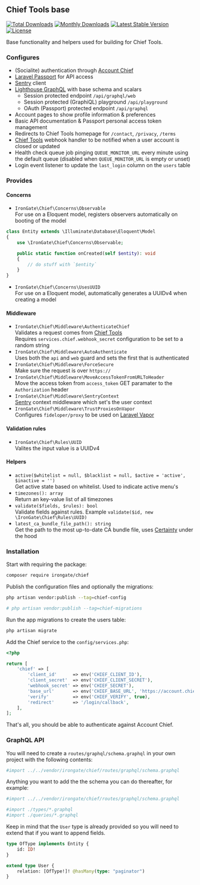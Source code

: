 ## Chief Tools base

[![Total Downloads](https://poser.pugx.org/irongate/chief/downloads)](https://packagist.org/packages/irongate/chief)
[![Monthly Downloads](https://poser.pugx.org/irongate/chief/d/monthly)](https://packagist.org/packages/irongate/chief)
[![Latest Stable Version](https://poser.pugx.org/irongate/chief/v/stable)](https://packagist.org/packages/irongate/chief)
[![License](https://poser.pugx.org/irongate/chief/license)](https://packagist.org/packages/irongate/chief)

Base functionality and helpers used for building for Chief Tools.

### Configures

- (Socialite) authentication through [Account Chief](https://account.chief.app/)
- [Laravel Passport](https://laravel.com/docs/6.x/passport) for API access
- [Sentry](https://docs.sentry.io/platforms/php/laravel/) client 
- [Lighthouse GraphQL](https://lighthouse-php.com/) with base schema and scalars
    - Session protected endpoint `/api/graphql/web`
    - Session protected (GraphiQL) playground `/api/playground`
    - OAuth (Passport) protected endpoint `/api/graphql`
- Account pages to show profile information & preferences
- Basic API documentation & Passport personal access token management
- Redirects to Chief Tools homepage for `/contact`, `/privacy`, `/terms`
- [Chief Tools](https://chief.app/) webhook handler to be notified when a user account is closed or updated
- Health check queue job pinging `QUEUE_MONITOR_URL` every minute using the default queue (disabled when `QUEUE_MONITOR_URL` is empty or unset)
- Login event listener to update the `last_login` column on the `users` table 

### Provides

#### Concerns

- `IronGate\Chief\Concerns\Observable`
<br>For use on a Eloquent model, registers observers automatically on booting of the model

```php
class Entity extends \Illuminate\Database\Eloquent\Model
{
    use \IronGate\Chief\Concerns\Observable;

    public static function onCreated(self $entity): void
    {
        // do stuff with `$entity`
    }
}
```

- `IronGate\Chief\Concerns\UsesUUID`
<br>For use on a Eloquent model, automatically generates a UUIDv4 when creating a model

#### Middleware

- `IronGate\Chief\Middleware\AuthenticateChief`
<br>Validates a request comes from [Chief Tools](https://chief.app/)
<br>Requires `services.chief.webhook_secret` configuration to be set to a random string
- `IronGate\Chief\Middleware\AutoAuthenticate`
<br>Uses both the `api` and `web` guard and sets the first that is authenticated
- `IronGate\Chief\Middleware\ForceSecure`
<br>Make sure the request is over `https://`
- `IronGate\Chief\Middleware\MoveAccessTokenFromURLToHeader`
<br>Move the access token from `access_token` GET paramater to the `Authorization` header
- `IronGate\Chief\Middleware\SentryContext`
<br>[Sentry](https://docs.sentry.io/platforms/php/) context middleware which set's the user context
- `IronGate\Chief\Middleware\TrustProxiesOnVapor`
<br>Configures `fideloper/proxy` to be used on [Laravel Vapor](https://vapor.laravel.com/)

#### Validation rules

- `IronGate\Chief\Rules\UUID`
<br>Valites the input value is a UUIDv4

#### Helpers

- `active($whitelist = null, $blacklist = null, $active = 'active', $inactive = '')`
<br>Get active state based on whitelist. Used to indicate active menu's
- `timezones(): array`
<br>Return an key-value list of all timezones
- `validate($fields, $rules): bool`
<br>Validate fields against rules. Example `validate($id, new \IronGate\Chief\Rules\UUID)`
- `latest_ca_bundle_file_path(): string`
<br>Get the path to the most up-to-date CA bundle file, uses [Certainty](https://github.com/paragonie/certainty) under the hood

### Installation

Start with requiring the package:

```bash
composer require irongate/chief
```

Publish the configuration files and optionally the migrations:

```bash
php artisan vendor:publish --tag=chief-config

# php artisan vendor:publish --tag=chief-migrations
```

Run the app migrations to create the users table:

```bash
php artisan migrate
```

Add the Chief service to the `config/services.php`:

```php
<?php

return [
    'chief' => [
        'client_id'      => env('CHIEF_CLIENT_ID'),
        'client_secret'  => env('CHIEF_CLIENT_SECRET'),
        'webhook_secret' => env('CHIEF_SECRET'),
        'base_url'       => env('CHIEF_BASE_URL', 'https://account.chief.app'),
        'verify'         => env('CHIEF_VERIFY', true),
        'redirect'       => '/login/callback',
    ],
];
```

That's all, you should be able to authenticate against Account Chief.

### GraphQL API

You will need to create a `routes/graphql/schema.graphql` in your own project with the following contents:

```graphql
#import ../../vendor/irongate/chief/routes/graphql/schema.graphql
```

Anything you want to add the the schema you can do thereafter, for example:

```graphql
#import ../../vendor/irongate/chief/routes/graphql/schema.graphql

#import ./types/*.graphql
#import ./queries/*.graphql
```

Keep in mind that the `User` type is already provided so you will need to extend that if you want to append fields.

```graphql
type OfType implements Entity {
    id: ID!
}

extend type User {
    relation: [OfType!]! @hasMany(type: "paginator")
}
```
